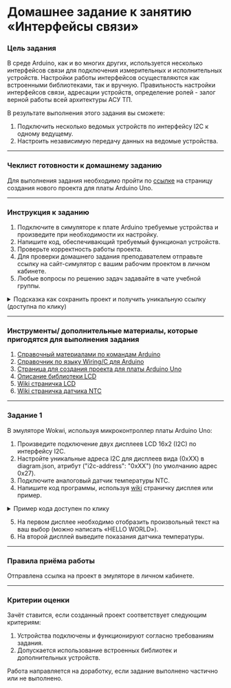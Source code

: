 # Домашнее задание к занятию «Интерфейсы связи»

### Цель задания

В среде Arduino, как и во многих других, используется несколько интерфейсов связи для подключения измерительных и исполнительных устройств. Настройки работы интерфейсов осуществляются как встроенными библиотеками, так и вручную. Правильность настройки интерфейсов связи, адресации устройств, определение ролей - залог верной работы всей архитектуры АСУ ТП.


В результате выполнения этого задания вы сможете:


1. Подключить несколько ведомых устройств по интерфейсу I2C к одному ведущему. 
2. Настроить независимую передачу данных на ведомые устройства.


------

### Чеклист готовности к домашнему заданию

Для выполнения задания необходимо пройти по [ссылке](https://wokwi.com/projects/new/arduino-uno) на страницу создания нового проекта для платы Arduino Uno.


------

### Инструкция к заданию

1. Подключите в симуляторе к плате Arduino требуемые устройства и произведите при необходимости их настройку.
2. Напишите код, обеспечивающий требуемый функционал устройств.
3. Проверьте корректность работы проекта.
4. Для проверки домашнего задания преподавателем отправьте ссылку на сайт-симулятор с вашим рабочим проектом в личном кабинете.
5. Любые вопросы по решению задач задавайте в чате учебной группы.

<details>
  <summary> Подсказка как сохранить проект и получить уникальную ссылку (доступна по клику)</summary>

1. Нажмите «Save a copy» (выпадающий список рядом с кнопкой «Save» с дискетой)
2. В результате этого ваш проект будет сохранен как новый, а в адресной строке браузера будет строка вида https://wokwi.com/projects/335536327066911316 (пример)
3. Важно, чтобы адресная строка имела адрес, оканчивающийся множеством цифр
4. Теперь сохранение изменений в текущем проекте можно производить просто нажатием на кнопку «Save» (сохраненить текуий проект, как новый, можно только через «Save a copy»)
5. Перед отправкой ссылки на проект в качестве ответа на домашнее задание не забудьте проверить работоспособность ссылки, открыв её в новом окне браузера

</details>

------

### Инструменты/ дополнительные материалы, которые пригодятся для выполнения задания

1. [Справочный материалами по командам Arduino](https://alexgyver.ru/lessons/arduino-reference/)
2. [Справочник по языку Wiring/С для Arduino](https://www.arduino.cc/reference/en)
3. [Страница для создания проекта для платы Arduino Uno](https://wokwi.com/projects/new/arduino-uno)
4. [Описание библиотеки LCD](https://github.com/troublegum/liquidcrystal_i2c)
5. [Wiki страничка LCD](https://docs.wokwi.com/parts/wokwi-lcd2004)
6. [Wiki страничка датчика NTC](https://docs.wokwi.com/parts/wokwi-ntc-temperature-sensor)
------

### Задание 1

В эмуляторе Wokwi, используя микроконтроллер платы Arduino Uno:

1. Произведите подключение двух дисплеев LCD 16x2 (I2C) по интерфейсу I2C.
2. Настройте уникальные адреса I2C для дисплеев вида (0xXX) в diagram.json, атрибут ("i2c-address": "0xXX") (по умолчанию адрес 0x27).
3. Подключите аналоговый датчик температуры NTC.
4. Напишите код программы, используя [wiki](https://docs.wokwi.com/parts/wokwi-lcd2004) страничку дисплея или пример.
<details>
 <summary> Пример кода доступен по клику</summary>
  
  ```
  
#include <LiquidCrystal_I2C.h>  // подключение библиотеки

LiquidCrystal_I2C lcd(0x27,20,4);  // объявить имя дисплея (lcd) установить адрес ведомого дисплея(0x27) , настройки размеров индикации (столбцы и строки)

void setup()
{ 
}

void loop()
{

  lcd.init();                      // инициализация дисплея
  // Print a message to the LCD.
  lcd.setCursor(0,0);             // установка курсора на определённую позицию
  lcd.print("0");                 // передача данных на дисплей  

}

```

  
</details>  
  
  
5. На первом дисплее необходимо отобразить произвольный текст на ваш выбор (можно написать «HELLO WORLD»).
6. На второй дисплей выведите показания датчика температуры.

------

### Правила приёма работы

Отправлена ссылка на проект в эмуляторе в личном кабинете.


------

### Критерии оценки

Зачёт ставится, если созданный проект соответствует следующим критериям:

1. Устройства подключены и функционируют согласно требованиям задания.
2. Допускается использование встроенных библиотек и дополнительных устройств.

Работа направляется на доработку, если задание выполнено частично или не выполнено.
